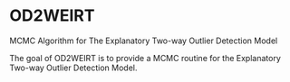 # OD2WEIRT 
MCMC Algorithm for The Explanatory Two-way Outlier Detection Model

The goal of OD2WEIRT is to provide a MCMC routine for the Explanatory Two-way Outlier Detection Model.
